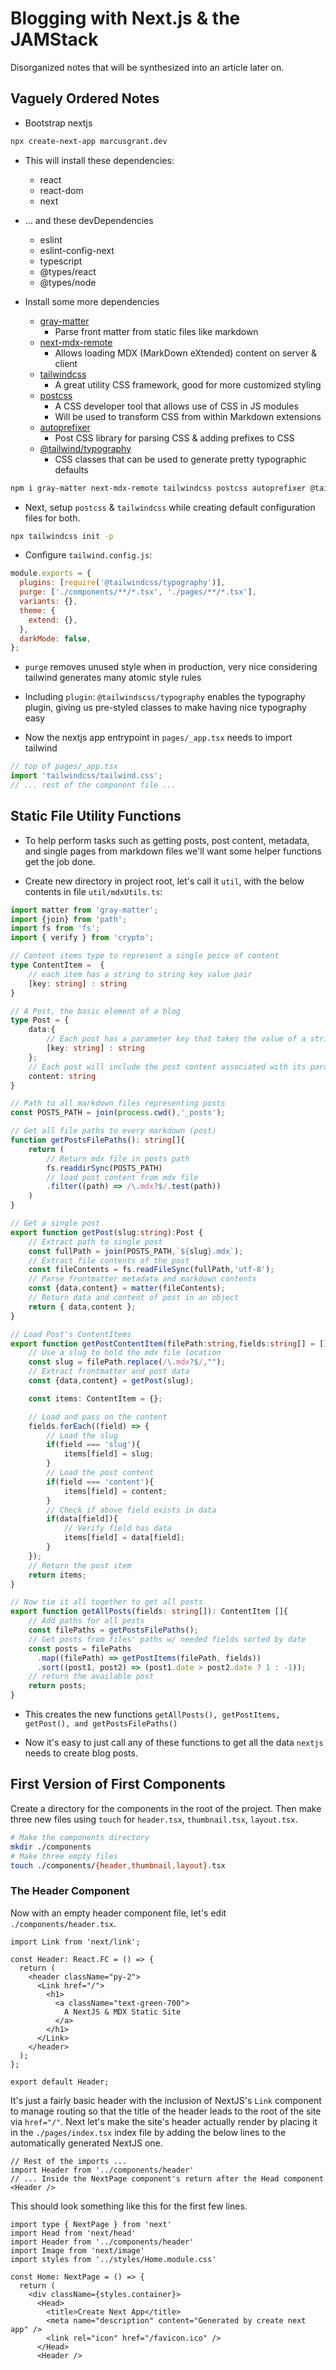 # Blogging with Next.js & the JAMStack

Disorganized notes that will be synthesized into an article later on.

## Vaguely Ordered Notes

- Bootstrap nextjs
```sh
npx create-next-app marcusgrant.dev
```
- This will install these dependencies:
  - react
  - react-dom
  - next
- ... and these devDependencies
  - eslint
  - eslint-config-next
  - typescript
  - @types/react
  - @types/node

- Install some more dependencies
  - [gray-matter](https://www.npmjs.com/package/gray-matter)
    - Parse front matter from static files like markdown
  - [next-mdx-remote](https://www.npmjs.com/package/next-mdx-remote)
    - Allows loading MDX (MarkDown eXtended) content on server & client
  - [tailwindcss](https://www.npmjs.com/package/tailwindcss)
    - A great utility CSS framework, good for more customized styling
  - [postcss](https://www.npmjs.com/package/postcss)
    - A CSS developer tool that allows use of CSS in JS modules
    - Will be used to transform CSS from within Markdown extensions
  - [autoprefixer](https://www.npmjs.com/package/autoprefixer)
    - Post CSS library for parsing CSS & adding prefixes to CSS
  - [@tailwind/typography](https://www.npmjs.com/package/@tailwindcss/typography)
    - CSS classes that can be used to generate pretty typographic defaults

```sh
npm i gray-matter next-mdx-remote tailwindcss postcss autoprefixer @tailwindcss/typography
```

- Next, setup `postcss` & `tailwindcss` while creating default configuration files for both.

```sh
npx tailwindcss init -p
```

- Configure `tailwind.config.js`:

```js
module.exports = {
  plugins: [require('@tailwindcss/typography')],
  purge: ['./components/**/*.tsx', './pages/**/*.tsx'],
  variants: {},
  theme: {
    extend: {},
  },
  darkMode: false, 
};
```

- `purge` removes unused style when in production, very nice considering tailwind generates many atomic style rules

- Including `plugin`: `@tailwindscss/typography` enables the typography plugin, giving us pre-styled classes to make having nice typography easy

- Now the nextjs app entrypoint in `pages/_app.tsx` needs to import tailwind

```js
// top of pages/_app.tsx
import 'tailwindcss/tailwind.css';
// ... rest of the component file ...
```

## Static File Utility Functions

- To help perform tasks such as getting posts, post content, metadata, and single pages from markdown files we'll want some helper functions get the job done.

- Create new directory in project root, let's call it `util`, with the below contents in file `util/mdxUtils.ts`:

```ts
import matter from 'gray-matter';
import {join} from 'path';
import fs from 'fs';
import { verify } from 'crypto';

// Content items type to represent a single peice of content
type ContentItem =  {
    // each item has a string to string key value pair
    [key: string] : string
}

// A Post, the basic element of a blog
type Post = {
    data:{
        // Each post has a parameter key that takes the value of a string
        [key: string] : string
    };
    // Each post will include the post content associated with its parameter key
    content: string
}

// Path to all markdown files representing posts
const POSTS_PATH = join(process.cwd(),'_posts');

// Get all file paths to every markdown (post)
function getPostsFilePaths(): string[]{
    return (
        // Return mdx file in posts path
        fs.readdirSync(POSTS_PATH)
        // load post content from mdx file
        .filter((path) => /\.mdx?$/.test(path))
    )
}

// Get a single post
export function getPost(slug:string):Post {
    // Extract path to single post
    const fullPath = join(POSTS_PATH,`${slug}.mdx`);
    // Extract file contents of the post
    const fileContents = fs.readFileSync(fullPath,'utf-8');
    // Parse frontmatter metadata and markdown contents
    const {data,content} = matter(fileContents);
    // Return data and content of post in an object
    return { data,content };
}

// Load Post's ContentItems
export function getPostContentItem(filePath:string,fields:string[] = []): Items{
    // Use a slug to hold the mdx file location
    const slug = filePath.replace(/\.mdx?$/,"");
    // Extract frontmatter and post data
    const {data,content} = getPost(slug);

    const items: ContentItem = {};

    // Load and pass on the content
    fields.forEach((field) => {
        // Load the slug
        if(field === 'slug'){
            items[field] = slug;
        }
        // Load the post content
        if(field === 'content'){
            items[field] = content;
        }
        // Check if above field exists in data
        if(data[field]){
            // Verify field has data
            items[field] = data[field];
        }
    });
    // Return the post item
    return items;
}

// Now tie it all together to get all posts
export function getAllPosts(fields: string[]): ContentItem []{
    // Add paths for all posts
    const filePaths = getPostsFilePaths();
    // Get posts from files' paths w/ needed fields sorted by date
    const posts = filePaths
      .map((filePath) => getPostItems(filePath, fields))
      .sort((post1, post2) => (post1.date > post2.date ? 1 : -1));
    // return the available post
    return posts;
}
```

- This creates the new functions `getAllPosts(), getPostItems, getPost(), and getPostsFilePaths()`

- Now it's easy to just call any of these functions to get all the data `nextjs` needs to create blog posts.

## First Version of First Components

Create a directory for the components in the root of the project. Then make three new files using `touch` for `header.tsx`, `thumbnail.tsx`, `layout.tsx`.

```sh
# Make the components directory
mkdir ./components
# Make three empty files
touch ./components/{header,thumbnail,layout}.tsx
```

### The Header Component

Now with an empty header component file, let's edit `./components/header.tsx`.

```tsx
import Link from 'next/link';

const Header: React.FC = () => {
  return (
    <header className="py-2">
      <Link href="/">
        <h1>
          <a className="text-green-700">
            A NextJS & MDX Static Site
          </a>
        </h1>
      </Link>
    </header>
  );
};

export default Header;
```

It's just a fairly basic header with the inclusion of NextJS's `Link` component to manage routing so that the title of the header leads to the root of the site via `href="/"`. Next let's make the site's header actually render by placing it in the `./pages/index.tsx` index file by adding the below lines to the automatically generated NextJS one.

```tsx
// Rest of the imports ...
import Header from '../components/header'
// ... Inside the NextPage component's return after the Head component
<Header />
```

This should look something like this for the first few lines.

```tsx
import type { NextPage } from 'next'
import Head from 'next/head'
import Header from '../components/header'
import Image from 'next/image'
import styles from '../styles/Home.module.css'

const Home: NextPage = () => {
  return (
    <div className={styles.container}>
      <Head>
        <title>Create Next App</title>
        <meta name="description" content="Generated by create next app" />
        <link rel="icon" href="/favicon.ico" />
      </Head>
      <Header />
```

<!-- Refence -->
<!-- Site: https://bit.ly/3IHKMZJ -->
